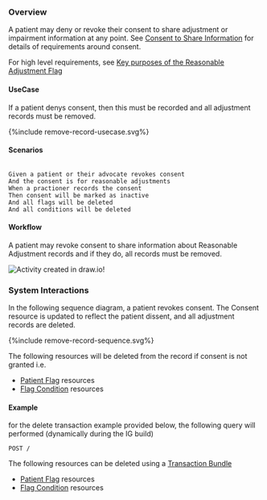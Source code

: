 ### Overview

A patient may deny or revoke their consent to share adjustment or impairment information at any point. See [Consent to Share Information](consent-to-share-information.html) for details of requirements around consent.

For high level requirements, see [Key purposes of the Reasonable Adjustment Flag](index.html#key-purposes)   
 

#### UseCase

If a patient denys consent, then this must be recorded and all adjustment records must be removed.

<div style="text-align: left;">

  {%include remove-record-usecase.svg%}

</div>

#### Scenarios

```gherkin

Given a patient or their advocate revokes consent
And the consent is for reasonable adjustments
When a practioner records the consent
Then consent will be marked as inactive
And all flags will be deleted
And all conditions will be deleted

```


#### Workflow
<p>
  
A patient may revoke consent to share information about Reasonable Adjustment records and if they do, all records must be removed.

</p>

<div>
    <img style="max-width: 70%" alt="Activity created in draw.io!" src="remove-record-workflow.svg"/>
</div>

### System Interactions

In the following sequence diagram, a patient revokes consent.  The Consent resource is updated to reflect the patient dissent, and all adjustment records are deleted.

<div style="text-align: left;">

  {%include remove-record-sequence.svg%}

</div>

The following resources will be deleted from the record if consent is not granted i.e.

* [Patient Flag](Flag-RAPatientFlagExample1.html) resources  
* [Flag Condition](Condition-RAConditionExample1l) resources 

#### Example

for the delete transaction example provided below, the following query will performed (dynamically during the IG build)

```
POST /
```

The following resources can be deleted using a [Transaction Bundle](Bundle-RemoveRARecordExample.html)

* [Patient Flag](Flag-RAPatientFlagExample1.html) resources 
* [Flag Condition](Condition-RAConditionExample1l) resources 
